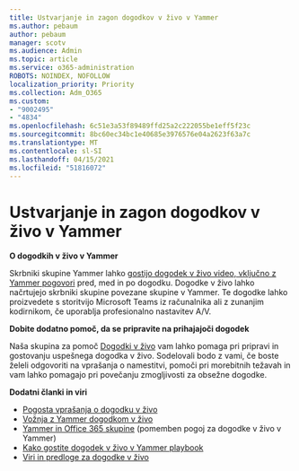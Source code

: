 ```yaml
---
title: Ustvarjanje in zagon dogodkov v živo v Yammer
ms.author: pebaum
author: pebaum
manager: scotv
ms.audience: Admin
ms.topic: article
ms.service: o365-administration
ROBOTS: NOINDEX, NOFOLLOW
localization_priority: Priority
ms.collection: Adm_O365
ms.custom:
- "9002495"
- "4834"
ms.openlocfilehash: 6c51e3a53f89489ffd25a2c222055be1eff5f23c
ms.sourcegitcommit: 8bc60ec34bc1e40685e3976576e04a2623f63a7c
ms.translationtype: MT
ms.contentlocale: sl-SI
ms.lasthandoff: 04/15/2021
ms.locfileid: "51816072"
---
```

# <a name="create-and-run-live-events-in-yammer"></a>Ustvarjanje in zagon dogodkov v živo v Yammer

**O dogodkih v živo v Yammer**

Skrbniki skupine Yammer lahko [gostijo dogodek v živo video, vključno z Yammer pogovori](https://docs.microsoft.com/yammer/manage-yammer-groups/yammer-live-events) pred, med in po dogodku. Dogodke v živo lahko načrtujejo skrbniki skupine povezane skupine v Yammer. Te dogodke lahko proizvedete s storitvijo Microsoft Teams iz računalnika ali z zunanjim kodirnikom, če uporablja profesionalno nastavitev A/V.

**Dobite dodatno pomoč, da se pripravite na prihajajoči dogodek**

Naša skupina za pomoč [Dogodki v živo](https://aka.ms/AA87gbh) vam lahko pomaga pri pripravi in gostovanju uspešnega dogodka v živo. Sodelovali bodo z vami, če boste želeli odgovoriti na vprašanja o namestitvi, pomoči pri morebitnih težavah in vam lahko pomagajo pri povečanju zmogljivosti za obsežne dogodke.

**Dodatni članki in viri**

- [Pogosta vprašanja o dogodku v živo](https://support.office.com/article/43bbd59d-a734-4c8f-923d-6a239d137d34)
- [Vožnja z Yammer dogodkom v živo](https://support.office.com/article/drive-engagement-in-a-yammer-live-event-c0244ad8-6dcb-419c-add9-2e4a00543412?ui=en-US&rs=en-US&ad=US)
- [Yammer in Office 365 skupine](https://docs.microsoft.com/yammer/manage-yammer-groups/yammer-and-office-365-groups) (pomemben pogoj za dogodke v živo v Yammer)
- [Kako gostite dogodek v živo v Yammer playbook](https://aka.ms/LiveEventsinYammerplaybook)
- [Viri in predloge za dogodke v živo](https://aka.ms/LiveEventYammerTemplates)
